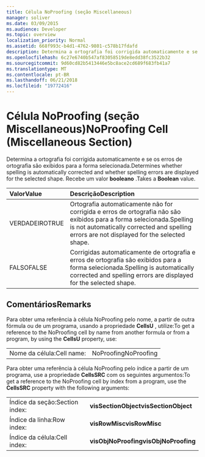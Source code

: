 ```yaml
---
title: Célula NoProofing (seção Miscellaneous)
manager: soliver
ms.date: 03/09/2015
ms.audience: Developer
ms.topic: overview
localization_priority: Normal
ms.assetid: 668f993c-b4d1-4762-9801-c578b17fdafd
description: Determina a ortografia foi corrigida automaticamente e se os erros de ortografia são exibidos para a forma selecionada. Recebe um valor booleano.
ms.openlocfilehash: 6c27e6740b547af83058519de8edd38fc3522b32
ms.sourcegitcommit: 9d60cd82b5413446e5bc8ace2cd689f683fb41a7
ms.translationtype: MT
ms.contentlocale: pt-BR
ms.lasthandoff: 06/21/2018
ms.locfileid: "19772416"
---
```

# <a name="noproofing-cell-miscellaneous-section"></a><span data-ttu-id="e4eee-104">Célula NoProofing (seção Miscellaneous)</span><span class="sxs-lookup"><span data-stu-id="e4eee-104">NoProofing Cell (Miscellaneous Section)</span></span>

<span data-ttu-id="e4eee-105">Determina a ortografia foi corrigida automaticamente e se os erros de ortografia são exibidos para a forma selecionada.</span><span class="sxs-lookup"><span data-stu-id="e4eee-105">Determines whether spelling is automatically corrected and whether spelling errors are displayed for the selected shape.</span></span> <span data-ttu-id="e4eee-106">Recebe um valor **booleano** .</span><span class="sxs-lookup"><span data-stu-id="e4eee-106">Takes a **Boolean** value.</span></span> 
  
|<span data-ttu-id="e4eee-107">**Valor**</span><span class="sxs-lookup"><span data-stu-id="e4eee-107">**Value**</span></span>|<span data-ttu-id="e4eee-108">**Descrição**</span><span class="sxs-lookup"><span data-stu-id="e4eee-108">**Description**</span></span>|
|:-----|:-----|
|<span data-ttu-id="e4eee-109">VERDADEIRO</span><span class="sxs-lookup"><span data-stu-id="e4eee-109">TRUE</span></span>  <br/> |<span data-ttu-id="e4eee-110">Ortografia automaticamente não for corrigida e erros de ortografia não são exibidos para a forma selecionada.</span><span class="sxs-lookup"><span data-stu-id="e4eee-110">Spelling is not automatically corrected and spelling errors are not displayed for the selected shape.</span></span>  <br/> |
|<span data-ttu-id="e4eee-111">FALSO</span><span class="sxs-lookup"><span data-stu-id="e4eee-111">FALSE</span></span>  <br/> |<span data-ttu-id="e4eee-112">Corrigidas automaticamente de ortografia e erros de ortografia são exibidos para a forma selecionada.</span><span class="sxs-lookup"><span data-stu-id="e4eee-112">Spelling is automatically corrected and spelling errors are displayed for the selected shape.</span></span>  <br/> |
   
## <a name="remarks"></a><span data-ttu-id="e4eee-113">Comentários</span><span class="sxs-lookup"><span data-stu-id="e4eee-113">Remarks</span></span>

<span data-ttu-id="e4eee-114">Para obter uma referência à célula NoProofing pelo nome, a partir de outra fórmula ou de um programa, usando a propriedade **CellsU** , utilize:</span><span class="sxs-lookup"><span data-stu-id="e4eee-114">To get a reference to the NoProofing cell by name from another formula or from a program, by using the **CellsU** property, use:</span></span> 
  
|||
|:-----|:-----|
|<span data-ttu-id="e4eee-115">Nome da célula:</span><span class="sxs-lookup"><span data-stu-id="e4eee-115">Cell name:</span></span>  <br/> |<span data-ttu-id="e4eee-116">NoProofing</span><span class="sxs-lookup"><span data-stu-id="e4eee-116">NoProofing</span></span>  <br/> |
   
<span data-ttu-id="e4eee-117">Para obter uma referência à célula NoProofing pelo índice a partir de um programa, use a propriedade **CellsSRC** com os seguintes argumentos:</span><span class="sxs-lookup"><span data-stu-id="e4eee-117">To get a reference to the NoProofing cell by index from a program, use the **CellsSRC** property with the following arguments:</span></span> 
  
|||
|:-----|:-----|
|<span data-ttu-id="e4eee-118">Índice da seção:</span><span class="sxs-lookup"><span data-stu-id="e4eee-118">Section index:</span></span>  <br/> |<span data-ttu-id="e4eee-119">**visSectionObject**</span><span class="sxs-lookup"><span data-stu-id="e4eee-119">**visSectionObject**</span></span> <br/> |
|<span data-ttu-id="e4eee-120">Índice da linha:</span><span class="sxs-lookup"><span data-stu-id="e4eee-120">Row index:</span></span>  <br/> |<span data-ttu-id="e4eee-121">**visRowMisc**</span><span class="sxs-lookup"><span data-stu-id="e4eee-121">**visRowMisc**</span></span> <br/> |
|<span data-ttu-id="e4eee-122">Índice da célula:</span><span class="sxs-lookup"><span data-stu-id="e4eee-122">Cell index:</span></span>  <br/> |<span data-ttu-id="e4eee-123">**visObjNoProofing**</span><span class="sxs-lookup"><span data-stu-id="e4eee-123">**visObjNoProofing**</span></span> <br/> |
   

